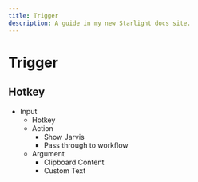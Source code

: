 ```yaml
---
title: Trigger
description: A guide in my new Starlight docs site.
---
```


# Trigger

## Hotkey

- Input
  - Hotkey
  - Action
    - Show Jarvis
    - Pass through to workflow
  - Argument
    - Clipboard Content
    - Custom Text

